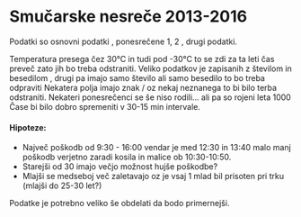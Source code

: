 # Smučarske nesreče 2013-2016

Podatki so osnovni podatki , ponesrečene 1, 2 , drugi podatki.

Temperatura presega čez 30°C in tudi pod -30°C to se zdi za ta leti čas preveč zato jih bo treba odstraniti.
Veliko podatkov je zapisanih z številom in besedilom , drugi pa imajo samo število ali samo besedilo to bo treba odpraviti
Nekatera polja imajo znak / oz nekaj neznanega to bi bilo terba odstraniti.
Nekateri ponesrečenci se še niso rodili... ali pa so rojeni leta 1000
Čase bi bilo dobro spremeniti v 30-15 min intervale.


#### Hipoteze:
<div>
<ul>
  <li>Največ poškodb od 9:30 - 16:00 vendar je med 12:30 in 13:40 malo manj poškodb verjetno zaradi kosila in malice ob 10:30-10:50.</li>
  <li>Starejši od 30 imajo večjo možnost hujše poškodbe?</li>
  <li>Mlajši se medseboj več zaletavajo oz je vsaj 1 mlad bil prisoten pri trku (mlajši do 25-30 let?)</li>
</ul>
</div>


Podatke je potrebno veliko še obdelati da bodo primernejši.


